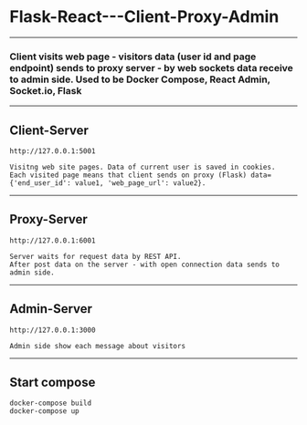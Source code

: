 # Flask-React---Client-Proxy-Admin
---
### Client visits web page - visitors data (user id and page endpoint) sends to proxy server - by web sockets data receive to admin side. Used to be Docker Compose, React Admin, Socket.io, Flask
---
## Client-Server
```
http://127.0.0.1:5001
```
```
Visitng web site pages. Data of current user is saved in cookies. 
Each visited page means that client sends on proxy (Flask) data={'end_user_id': value1, 'web_page_url': value2}.
```
---
## Proxy-Server
```
http://127.0.0.1:6001
```
```
Server waits for request data by REST API.
After post data on the server - with open connection data sends to admin side. 
```
---
## Admin-Server
```
http://127.0.0.1:3000
```
```
Admin side show each message about visitors
```
---
## Start compose
```
docker-compose build
docker-compose up
```

